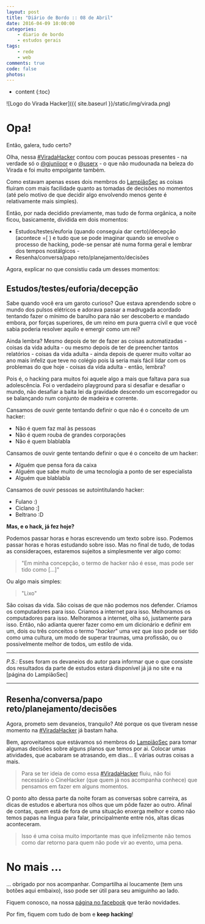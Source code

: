 ```yaml
---
layout: post
title: "Diário de Bordo :: 08 de Abril"
date: 2016-04-09 10:00:00
categories: 
    - diario de bordo
    - estudos gerais
tags:
    - rede
    - web
comments: true
code: false
photos:
---
```


* content
{:toc}

![Logo do Virada Hacker]({{ site.baseurl }}/static/img/virada.png)

# Opa!

Então, galera, tudo certo?

Olha, nessa [#ViradaHacker][virada] contou com poucas pessoas presentes - na verdade só o [@gjuniioor][gjuniioor] e o [@userx][userx] - o que não mudounada na beleza do Virada e foi muito empolgante também.

Como estavam apenas esses dois membros do [LampiãoSec][lampiao] as coisas fluíram com mais facilidade quanto as tomadas de decisões no momentos (até pelo motivo de que decidir algo envolvendo menos gente é relativamente mais simples).

Então, por nada decidido previamente, mas tudo de forma orgânica, a noite ficou, basicamente, dividida em dois momentos:

* Estudos/testes/euforia (quando conseguia dar certo)/decepção (acontece =[ ) e tudo que se pode imaginar quando se envolve o processo de hacking, pode-se pensar até numa forma geral e lembrar dos tempos nostálgicos *-*
* Resenha/conversa/papo reto/planejamento/decisões

Agora, explicar no que consistiu cada um desses momentos:

## Estudos/testes/euforia/decepção

Sabe quando você era um garoto curioso? Que estava aprendendo sobre o mundo dos pulsos elétricos e adorava passar a madrugada acordado tentando fazer o mínimo de barulho para não ser descoberto e mandado embora, por forças superiores, de um reino em pura guerra civil e que você sabia poderia resolver aquilo e emergir como um rei?

Ainda lembra? Mesmo depois de ter de fazer as coisas automatizadas - coisas da vida adulta - ou mesmo depois de ter de preencher tantos relatórios - coisas da vida adulta - ainda depois de querer muito voltar ao ano mais infeliz que teve no colégio pois lá seria mais fácil lidar com os problemas do que hoje - coisas da vida adulta - então, lembra?

Pois é, o hacking para muitos foi aquele algo a mais que faltava para sua adolescência. Foi o verdadeiro playground para si desafiar e desafiar o mundo, não desafiar a baita lei da gravidade descendo um escorregador ou se balançando num conjunto de madeira e corrente.

Cansamos de ouvir gente tentando definir o que não é o conceito de um hacker:

* Não é quem faz mal às pessoas
* Não é quem rouba de grandes corporações
* Não é quem blablabla

Cansamos de ouvir gente tentando definir o que é o conceito de um hacker:

* Alguém que pensa fora da caixa
* Alguém que sabe muito de uma tecnologia a ponto de ser especialista
* Alguém que blablabla

Cansamos de ouvir pessoas se autointitulando hacker:

* Fulano :)
* Ciclano :]
* Beltrano :D

**Mas, e o hack, já fez hoje?**

Podemos passar horas e horas escrevendo um texto sobre isso. Podemos passar horas e horas estudando sobre isso. Mas no final de tudo, de todas as consideraçoes, estaremos sujeitos a simplesmente ver algo como:

> "Em minha concepção, o termo de hacker não é esse, mas pode ser tido como [...]"

Ou algo mais simples:

> "Lixo"

São coisas da vida. São coisas de que não podemos nos defender. Criamos os computadores para isso. Criamos a internet para isso. Melhoramos os computadores para isso. Melhoramos a internet, olha só, justamente para isso. Então, não adianta querer fazer como em um dicionário e definir em um, dois ou três conceitos o termo "*hacker*" uma vez que isso pode ser tido como uma cultura, um modo de superar traumas, uma profissão, ou o possivelmente melhor de todos, um estilo de vida.

---

*P.S.:* Esses foram os devaneios do autor para informar que o que consiste dos resultados da parte de estudos estará disponível já já no site e na [página do LampiãoSec]

---

## Resenha/conversa/papo reto/planejamento/decisões

Agora, prometo sem devaneios, tranquilo? Até porque os que tiveram nesse momento na [#ViradaHacker][virada] já bastam haha.

Bem, aproveitamos que estávamos só membros do [LampiãoSec][lampiao] para tomar algumas decisões sobre alguns planos que temos por ai. Colocar umas atividades, que acabaram se atrasando, em dias... E várias outras coisas a mais.

> Para se ter ideia de como essa [#ViradaHacker][virada] fluiu, não foi necessário o CineHacker (que quem já nos acompanha conhece) que pensamos em fazer em alguns momentos.

O ponto alto dessa parte da noite foram as conversas sobre carreira, as dicas de estudos e abertura nos olhos que um pôde fazer ao outro. Afinal de contas, quem está de fora de uma situação enxerga melhor e como não temos papas na língua para falar, principalmente entre nós, altas dicas aconteceram.

> Isso é uma coisa muito importante mas que infelizmente não temos como dar retorno para quem não pode vir ao evento, uma pena.

# No mais ...

... obrigado por nos acompanhar. Compartilha ai loucamente (tem uns botões aqui embaixo), isso pode ser útil para seu amiguinho ao lado.

Fiquem conosco, na nossa [página no facebook][facebook] que terão novidades.

Por fim, fiquem com tudo de bom e **keep hacking**!

[virada]: https://lampiaosec.github.io/virada-hacker/
[gjuniioor]: https://gjuniioor.github.io
[userx]: https://userxgnu.github.io
[lampiao]: https://lampiaosec.github.io
[facebook]: https://facebook.com/lampiaosec
